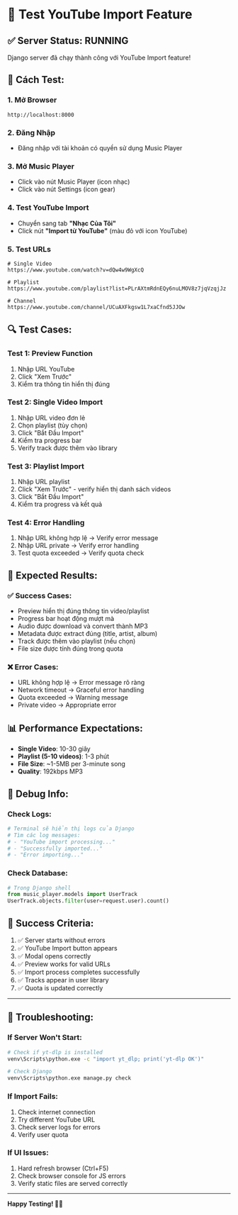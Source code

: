 # 🧪 Test YouTube Import Feature

## ✅ **Server Status: RUNNING**
Django server đã chạy thành công với YouTube Import feature!

## 🚀 **Cách Test:**

### 1. **Mở Browser**
```
http://localhost:8000
```

### 2. **Đăng Nhập**
- Đăng nhập với tài khoản có quyền sử dụng Music Player

### 3. **Mở Music Player**
- Click vào nút Music Player (icon nhạc)
- Click vào nút Settings (icon gear)

### 4. **Test YouTube Import**
- Chuyển sang tab **"Nhạc Của Tôi"**
- Click nút **"Import từ YouTube"** (màu đỏ với icon YouTube)

### 5. **Test URLs**
```
# Single Video
https://www.youtube.com/watch?v=dQw4w9WgXcQ

# Playlist
https://www.youtube.com/playlist?list=PLrAXtmRdnEQy6nuLMOV8z7jqVzqjJz

# Channel
https://www.youtube.com/channel/UCuAXFkgsw1L7xaCfnd5JJOw
```

## 🔍 **Test Cases:**

### **Test 1: Preview Function**
1. Nhập URL YouTube
2. Click "Xem Trước"
3. Kiểm tra thông tin hiển thị đúng

### **Test 2: Single Video Import**
1. Nhập URL video đơn lẻ
2. Chọn playlist (tùy chọn)
3. Click "Bắt Đầu Import"
4. Kiểm tra progress bar
5. Verify track được thêm vào library

### **Test 3: Playlist Import**
1. Nhập URL playlist
2. Click "Xem Trước" - verify hiển thị danh sách videos
3. Click "Bắt Đầu Import"
4. Kiểm tra progress và kết quả

### **Test 4: Error Handling**
1. Nhập URL không hợp lệ → Verify error message
2. Nhập URL private → Verify error handling
3. Test quota exceeded → Verify quota check

## 🎯 **Expected Results:**

### **✅ Success Cases:**
- Preview hiển thị đúng thông tin video/playlist
- Progress bar hoạt động mượt mà
- Audio được download và convert thành MP3
- Metadata được extract đúng (title, artist, album)
- Track được thêm vào playlist (nếu chọn)
- File size được tính đúng trong quota

### **❌ Error Cases:**
- URL không hợp lệ → Error message rõ ràng
- Network timeout → Graceful error handling
- Quota exceeded → Warning message
- Private video → Appropriate error

## 📊 **Performance Expectations:**

- **Single Video**: 10-30 giây
- **Playlist (5-10 videos)**: 1-3 phút
- **File Size**: ~1-5MB per 3-minute song
- **Quality**: 192kbps MP3

## 🐛 **Debug Info:**

### **Check Logs:**
```bash
# Terminal sẽ hiển thị logs của Django
# Tìm các log messages:
# - "YouTube import processing..."
# - "Successfully imported..."
# - "Error importing..."
```

### **Check Database:**
```python
# Trong Django shell
from music_player.models import UserTrack
UserTrack.objects.filter(user=request.user).count()
```

## 🎉 **Success Criteria:**

1. ✅ Server starts without errors
2. ✅ YouTube Import button appears
3. ✅ Modal opens correctly
4. ✅ Preview works for valid URLs
5. ✅ Import process completes successfully
6. ✅ Tracks appear in user library
7. ✅ Quota is updated correctly

---

## 🚨 **Troubleshooting:**

### **If Server Won't Start:**
```bash
# Check if yt-dlp is installed
venv\Scripts\python.exe -c "import yt_dlp; print('yt-dlp OK')"

# Check Django
venv\Scripts\python.exe manage.py check
```

### **If Import Fails:**
1. Check internet connection
2. Try different YouTube URL
3. Check server logs for errors
4. Verify user quota

### **If UI Issues:**
1. Hard refresh browser (Ctrl+F5)
2. Check browser console for JS errors
3. Verify static files are served correctly

---

**Happy Testing! 🎵✨**
